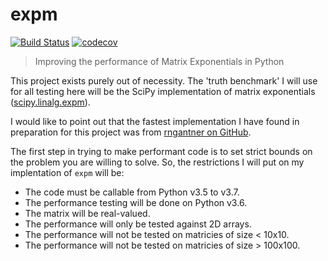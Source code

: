 # expm
[![Build Status](https://travis-ci.com/john-science/expm.svg?branch=master)](https://travis-ci.com/john-science/expm)
[![codecov](https://codecov.io/gh/john-science/expm/branch/master/graph/badge.svg)](https://codecov.io/gh/john-science/expm)

> Improving the performance of Matrix Exponentials in Python

This project exists purely out of necessity. The 'truth benchmark' I will use for all testing here will be the SciPy implementation of matrix exponentials
([scipy.linalg.expm](https://docs.scipy.org/doc/scipy/reference/generated/scipy.linalg.expm.html)).

I would like to point out that the fastest implementation I have found in preparation for this project was from [rngantner on GitHub](https://github.com/rngantner/Pade_PyCpp/blob/master/src/expm.py).

The first step in trying to make performant code is to set strict bounds on the problem you are willing to solve. So, the restrictions I will put on my implentation of `expm` will be:

* The code must be callable from Python v3.5 to v3.7.
* The performance testing will be done on Python v3.6.
* The matrix will be real-valued.
* The performance will only be tested against 2D arrays.
* The performance will not be tested on matricies of size < 10x10.
* The performance will not be tested on matricies of size > 100x100.

